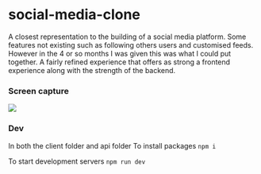 # social-media-clone

A closest representation to the building of a social media platform. Some features not existing such as following others users and customised feeds. However in the 4 or so months I was given this was what I could put together. A fairly refined experience that offers as strong a frontend experience along with the strength of the backend.

### Screen capture
![](assets/recording_002.gif)

### Dev
In both the client folder and api folder
To install packages
`npm i`

To start development servers
`npm run dev`
